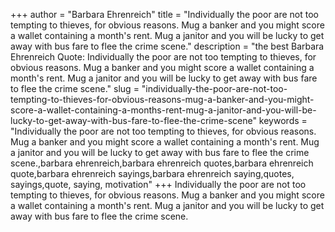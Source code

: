+++
author = "Barbara Ehrenreich"
title = "Individually the poor are not too tempting to thieves, for obvious reasons. Mug a banker and you might score a wallet containing a month's rent. Mug a janitor and you will be lucky to get away with bus fare to flee the crime scene."
description = "the best Barbara Ehrenreich Quote: Individually the poor are not too tempting to thieves, for obvious reasons. Mug a banker and you might score a wallet containing a month's rent. Mug a janitor and you will be lucky to get away with bus fare to flee the crime scene."
slug = "individually-the-poor-are-not-too-tempting-to-thieves-for-obvious-reasons-mug-a-banker-and-you-might-score-a-wallet-containing-a-months-rent-mug-a-janitor-and-you-will-be-lucky-to-get-away-with-bus-fare-to-flee-the-crime-scene"
keywords = "Individually the poor are not too tempting to thieves, for obvious reasons. Mug a banker and you might score a wallet containing a month's rent. Mug a janitor and you will be lucky to get away with bus fare to flee the crime scene.,barbara ehrenreich,barbara ehrenreich quotes,barbara ehrenreich quote,barbara ehrenreich sayings,barbara ehrenreich saying,quotes, sayings,quote, saying, motivation"
+++
Individually the poor are not too tempting to thieves, for obvious reasons. Mug a banker and you might score a wallet containing a month's rent. Mug a janitor and you will be lucky to get away with bus fare to flee the crime scene.
